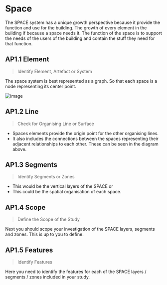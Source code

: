 # Space

The SPACE system has a unique growth perspective because it provide the function and use for the building. The growth of every element in the building if because a space needs it. The function of the space is to support the needs of the users of the building and contain the stuff they need for that function.

## AP1.1 Element
> Identify Element, Artefact or System

The space system is best represented as a graph. So that each space is a node representing its center point.

![image](https://github.com/user-attachments/assets/27f182b2-24a2-46c5-a007-ea9a4a775170)


## AP1.2 Line
> Check for Organising Line or Surface

* Spaces elements provide the origin point for the other organising lines.
* It also includes the connections between the spaces representing their adjacent relationships to each other. These can be seen in the diagram above.

## AP1.3 Segments
> Identify Segments or Zones

* This would be the vertical layers of the SPACE or
* This could be the spatial organisation of each space.

## AP1.4 Scope
> Define the Scope of the Study

Next you should scope your investigation of the SPACE layers, segments and zones. This is up to you to define.

## AP1.5 Features
> Identify Features

Here you need to identify the features for each of the SPACE layers / segments / zones included in your study.
